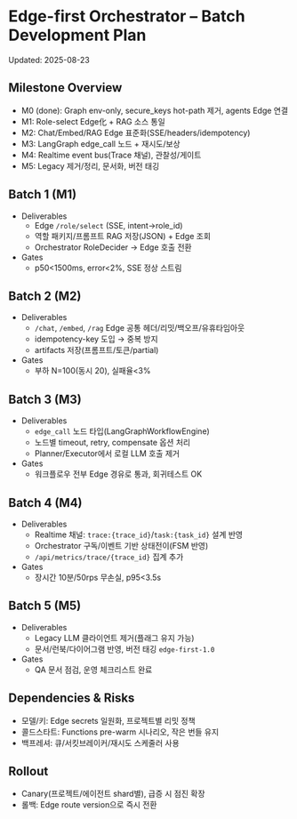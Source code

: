 # Edge-first Orchestrator – Batch Development Plan

Updated: 2025-08-23

## Milestone Overview
- M0 (done): Graph env-only, secure_keys hot-path 제거, agents Edge 연결
- M1: Role-select Edge化 + RAG 소스 통일
- M2: Chat/Embed/RAG Edge 표준화(SSE/headers/idempotency)
- M3: LangGraph edge_call 노드 + 재시도/보상
- M4: Realtime event bus(Trace 채널), 관찰성/게이트
- M5: Legacy 제거/정리, 문서화, 버전 태깅

## Batch 1 (M1)
- Deliverables
  - Edge `/role/select` (SSE, intent→role_id)
  - 역할 패키지/프롬프트 RAG 저장(JSON) + Edge 조회
  - Orchestrator RoleDecider → Edge 호출 전환
- Gates
  - p50<1500ms, error<2%, SSE 정상 스트림

## Batch 2 (M2)
- Deliverables
  - `/chat`, `/embed`, `/rag` Edge 공통 헤더/리밋/백오프/유휴타임아웃
  - idempotency-key 도입 → 중복 방지
  - artifacts 저장(프롬프트/토큰/partial)
- Gates
  - 부하 N=100(동시 20), 실패율<3%

## Batch 3 (M3)
- Deliverables
  - `edge_call` 노드 타입(LangGraphWorkflowEngine)
  - 노드별 timeout, retry, compensate 옵션 처리
  - Planner/Executor에서 로컬 LLM 호출 제거
- Gates
  - 워크플로우 전부 Edge 경유로 통과, 회귀테스트 OK

## Batch 4 (M4)
- Deliverables
  - Realtime 채널: `trace:{trace_id}`/`task:{task_id}` 설계 반영
  - Orchestrator 구독/이벤트 기반 상태전이(FSM 반영)
  - `/api/metrics/trace/{trace_id}` 집계 추가
- Gates
  - 장시간 10분/50rps 무손실, p95<3.5s

## Batch 5 (M5)
- Deliverables
  - Legacy LLM 클라이언트 제거(플래그 유지 가능)
  - 문서/런북/다이어그램 반영, 버전 태깅 `edge-first-1.0`
- Gates
  - QA 문서 점검, 운영 체크리스트 완료

## Dependencies & Risks
- 모델/키: Edge secrets 일원화, 프로젝트별 리밋 정책
- 콜드스타트: Functions pre-warm 시나리오, 작은 번들 유지
- 백프레셔: 큐/서킷브레이커/재시도 스케줄러 사용

## Rollout
- Canary(프로젝트/에이전트 shard별), 급증 시 점진 확장
- 롤백: Edge route version으로 즉시 전환
